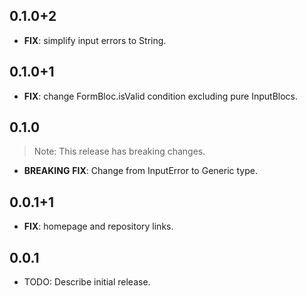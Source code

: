 ## 0.1.0+2

 - **FIX**: simplify input errors to String.

## 0.1.0+1

 - **FIX**: change FormBloc.isValid condition excluding pure InputBlocs.

## 0.1.0

> Note: This release has breaking changes.

 - **BREAKING** **FIX**: Change from InputError to Generic type.

## 0.0.1+1

 - **FIX**: homepage and repository links.

## 0.0.1

* TODO: Describe initial release.
